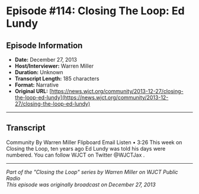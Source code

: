 # Episode #114: Closing The Loop: Ed Lundy



## Episode Information

- **Date:** December 27, 2013
- **Host/Interviewer:** Warren Miller
- **Duration:** Unknown
- **Transcript Length:** 185 characters
- **Format:** Narrative
- **Original URL:** [https://news.wjct.org/community/2013-12-27/closing-the-loop-ed-lundy](https://news.wjct.org/community/2013-12-27/closing-the-loop-ed-lundy)

---

## Transcript

Community
By
Warren Miller
Flipboard
Email
Listen
•
3:26
This week on Closing the Loop, ten years ago Ed Lundy was told his days were numbered.
You can follow WJCT on Twitter
@WJCTJax
.

---

*Part of the "Closing the Loop" series by Warren Miller on WJCT Public Radio*  
*This episode was originally broadcast on December 27, 2013*
